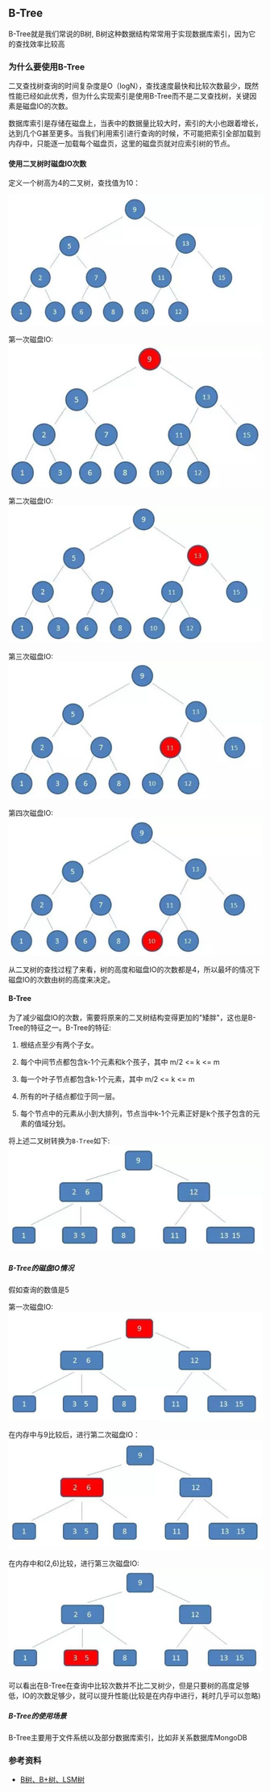 ## B-Tree

B-Tree就是我们常说的B树, B树这种数据结构常常用于实现数据库索引，因为它的查找效率比较高

### 为什么要使用B-Tree

二叉查找树查询的时间复杂度是O（logN），查找速度最快和比较次数最少，既然性能已经如此优秀，但为什么实现索引是使用B-Tree而不是二叉查找树，关键因素是磁盘IO的次数。

数据库索引是存储在磁盘上，当表中的数据量比较大时，索引的大小也跟着增长，达到几个G甚至更多。当我们利用索引进行查询的时候，不可能把索引全部加载到内存中，只能逐一加载每个磁盘页，这里的磁盘页就对应索引树的节点。

#### 使用二叉树时磁盘IO次数

定义一个树高为4的二叉树，查找值为10：

![](../../images/b-tree/binary-tree.jpg)

第一次磁盘IO:
![](../../images/b-tree/disk_io_1.jpg)

第二次磁盘IO:
![](../../images/b-tree/disk_io_2.jpg)

第三次磁盘IO:
![](../../images/b-tree/disk_io_3.jpg)

第四次磁盘IO:
![](../../images/b-tree/disk_io_4.jpg)

从二叉树的查找过程了来看，树的高度和磁盘IO的次数都是4，所以最坏的情况下磁盘IO的次数由树的高度来决定。

#### B-Tree

为了减少磁盘IO的次数，需要将原来的二叉树结构变得更加的"矮胖"，这也是B-Tree的特征之一。B-Tree的特征:

1. 根结点至少有两个子女。

2. 每个中间节点都包含k-1个元素和k个孩子，其中 m/2 <= k <= m

3. 每一个叶子节点都包含k-1个元素，其中 m/2 <= k <= m

4. 所有的叶子结点都位于同一层。

5. 每个节点中的元素从小到大排列，节点当中k-1个元素正好是k个孩子包含的元素的值域分划。

将上述二叉树转换为`B-Tree`如下:
![](../../images/b-tree/B-Tree.jpg)

##### B-Tree的磁盘IO情况

假如查询的数值是5

第一次磁盘IO:
![](../../images/b-tree/btree_dist_1.jpg)

在内存中与9比较后，进行第二次磁盘IO：
![](../../images/b-tree/btree_disk_2.jpg)

在内存中和(2,6)比较，进行第三次磁盘IO:
![](../../images/b-tree/btree_disk_3.jpg)

可以看出在B-Tree在查询中比较次数并不比二叉树少，但是只要树的高度足够低，IO的次数足够少，就可以提升性能(比较是在内存中进行，耗时几乎可以忽略)

##### B-Tree的使用场景

B-Tree主要用于文件系统以及部分数据库索引，比如非关系数据库MongoDB




### 参考资料
- [B树、B+树、LSM树](https://blog.csdn.net/u010853261/article/details/78217823)